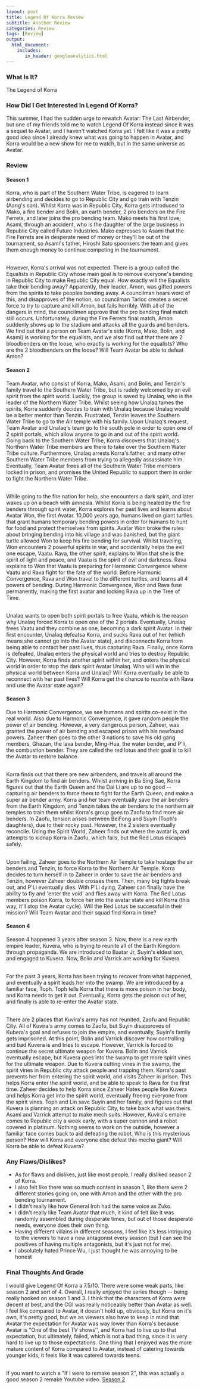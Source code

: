 ```yaml
---
layout: post
title: Legend Of Korra Review 
subtitle: Another Review 
categories: Review 
tags: [Review]
output: 
  html_document:
    includes:
       in_header: googleanalytics.html 
---
```

### What Is It? 
The Legend of Korra 

### How Did I Get Interested In Legend Of Korra?
This summer, I had the sudden urge to rewatch Avatar: The Last Airbender, but one of my friends told me to watch Legend Of Korra instead since it was a sequel to Avatar, and I haven't watched Korra yet. I felt like it was a pretty good idea since I already knew what was going to happen in Avatar, and Korra would be a new show for me to watch, but in the same universe as Avatar.
 
### Review 
#### Season 1
Korra, who is part of the Southern Water Tribe, is eagered to learn airbending and decides to go to Republic City and go train with Tenzin (Aang's son). Whilst Korra was in Republic City, Korra gets introduced to Mako, a fire bender and Bolin, an earth bender, 2 pro benders on the Fire Ferrets, and later joins the pro bending team. Mako meets his first love, Asami, through an accident, who is the daughter of the large business in Republic City called Future Industries. Mako expresses to Asami that the Fire Ferrets are in desperate need of money or they'll be out of the tournament, so Asami's father, Hiroshi Sato spoonsers the team and gives them enough money to continue competing in the tournament. <br><br>
 
However, Korra's arrival was not expected. There is a group called the Equalists in Republic City whose main goal is to remove everyone's bending in Republic City to make Republic City equal. How exactly will the Equalists take their bending away? Apparently, their leader, Amon, was gifted powers from the spirits to take peoples bending away. A councilman hears word of this, and disapproves of the notion, so councilman Tarloc creates a secret force to try to capture and kill Amon, but fails horribly. With all of the dangers in mind, the councilmen approve that the pro bending final match still occurs. Unfortunately, during the Fire Ferrets final match, Amon suddenly shows up to the stadium and attacks all the guards and benders. We find out that a person on Team Avatar's side (Korra, Mako, Bolin, and Asami) is working for the equalists, and we also find out that there are 2 bloodbenders on the loose, who exactly is working for the equalists? Who are the 2 bloodbenders on the loose? Will Team Avatar be able to defeat Amon? 

#### Season 2
Team Avatar, who consist of Korra, Mako, Asami, and Bolin, and Tenzin's family travel to the Southern Water Tribe, but is rudely welcomed by an evil spirit from the spirit world. Luckily, the group is saved by Unalaq, who is the leader of the Northern Water Tribe. Whilst seeing how Unalaq tames the spirits, Korra suddenly decides to train with Unalaq because Unalaq would be a better mentor than Tenzin. Frustrated, Tenzin leaves the Southern Water Tribe to go to the Air temple with his family. Upon Unalaq's request, Team Avatar and Unalaq's team go to the south pole in order to open one of 2 spirit portals, which allow anyone to go in and out of the spirit world. Going back to the Southern Water Tribe, Korra discovers that Unalaq's Northern Water Tribe members are there to take over the Southern Water Tribe culture. Furthermore, Unalaq arrests Korra's father, and many other Southern Water Tribe members from trying to allegedly assassinate him. Eventually, Team Avatar frees all of the Southern Water Tribe members locked in prison, and promises the United Republic to support them in order to fight the Northern Water Tribe. <br><br>
 
While going to the fire nation for help, she encounters a dark spirit, and later wakes up on a beach with amnesia. Whilst Korra is being healed by the fire benders through spirit water, Korra explores her past lives and learns about Avatar Won, the first Avatar. 10,000 years ago, humans lived on giant turtles that grant humans temporary bending powers in order for humans to hunt for food and protect themselves from spirits. Avatar Won broke the rules about bringing bending into his village and was banished, but the giant turtle allowed Won to keep his fire bending for survival. Whilst traveling, Won encounters 2 powerful spirits in war, and accidentally helps the evil one escape, Vaatu. Rava, the other spirit, explains to Won that she is the spirit of light and peace, and Vaatu is the spirit of evil and darkness. Rava explains to Won that Vaatu is preparing for Harmonic Convergence where Vaatu and Rava fight for the fate of the world. Before Harmonic Convergence, Rava and Won travel to the different turtles, and learns all 4 powers of bending. During Harmonic Convergence, Won and Rava fuse permanently, making the first avatar and locking Rava up in the Tree of Time. <br><br>
 
Unalaq wants to open both spirit portals to free Vaatu, which is the reason why Unalaq forced Korra to open one of the 2 portals. Eventually, Unalaq frees Vaatu and they combine as one, becoming a dark spirit Avatar. In their first encounter, Unalaq defeatsa Korra, and sucks Rava out of her (which means she cannot go into the Avatar state), and disconnects Korra from being able to contact her past lives, thus capturing Rava. Finally, once Korra is defeated, Unalaq enters the physical world and tries to destroy Republic City. However, Korra finds another spirit within her, and enters the physical world in order to stop the dark spirit Avatar Unalaq. Who will win in the physical world between Korra and Unalaq? Will Korra eventually be able to reconnect with her past lives? Will Korra get the chance to reunite with Rava and use the Avatar state again? 
 
#### Season 3
Due to Harmonic Convergence, we see humans and spirits co-exist in the real world. Also due to Harmonic Convergence, it gave random people the power of air bending. However, a very dangerous person, Zaheer, was granted the power of air bending and escaped prison with his newfound powers. Zaheer then goes to the other 3 nations to save his old gang members, Ghazan, the lava bender, Ming-Hua, the water bender, and P'li, the combustion bender. They are called the red lotus and their goal is to kill the Avatar to restore balance. <br><br>
 
Korra finds out that there are new airbenders, and travels all around the Earth Kingdom to find air benders. Whilst arriving in Ba Sing Sae, Korra figures out that the Earth Queen and the Dai Li are up to no good -- capturing air benders to force them to fight for the Earth Queen, and make a super air bender army. Korra and her team eventually save the air benders from the Earth Kingdom, and Tenzin takes the air benders to the northern air temples to train them whilst Korra's group goes to Zaofu to find more air benders. In Zaofu, tension arises between BeiFong and Suyin (Toph's daughters), due to their rocky past. However, the 2 sisters eventually reconcile. Using the Spirit World, Zaheer finds out where the avatar is, and attempts to kidnap Korra in Zaofu, which fails, but the Red Lotus escapes safely. <br><br>
 
Upon failing, Zaheer goes to the Northern Air Temple to take hostage the air benders and Tenzin, to force Korra to the Northern Air Temple. Korra decides to turn herself in to Zaheer in order to save the air benders and Tenzin, however Zaheer double crosses them. Then, many big fights break out, and P'Li eventually dies. With P'Li dying, Zaheer can finally have the ability to fly and 'enter the void' and flies away with Korra. The Red Lotus members poison Korra, to force her into the avatar state and kill Korra (this way, it'll stop the Avatar cycle). Will the Red Lotus be successful in their mission? Will Team Avatar and their squad find Korra in time? 
 
#### Season 4
Season 4 happened 3 years after season 3. Now, there is a new earth empire leader, Kuvera, who is trying to reunite all of the Earth Kingdom through propaganda. We are introduced to Baatar Jr, Suyin's eldest son, and engaged to Kuvera. Now, Bolin and Varrick are working for Kuvera. <br><br>
 
For the past 3 years, Korra has been trying to recover from what happened, and eventually a spirit leads her into the swamp. We are introduced by a familiar face, Toph. Toph tells Korra that there is more poison in her body, and Korra needs to get it out. Eventually, Korra gets the poison out of her, and finally is able to re-enter the Avatar state. <br><br>
 
There are 2 places that Kuvira's army has not reunited, Zaofu and Republic City. All of Kuvira's army comes to Zaofu, but Suyin disapproves of Kubera's goal and refuses to join the empire, and eventually, Suyin's family gets imprisoned. At this point, Bolin and Varrick discover how controlling and bad Kuvera is and tries to escape. However, Varrick is forced to continue the secret ultimate weapon for Kuvera. Bolin and Varrick eventually escape, but Kuvera goes into the swamp to get more spirit vines for the ultimate weapon. Due to Kuvera cutting vines in the swamp,  the spirit vines in Republic city attack people and trapping them. Korra's past prevents her from entering the spirit world, and visits Zaheer in prison. This helps Korra enter the spirit world, and be able to speak to Rava for the first time. Zaheer decides to help Korra since Zaheer Hates people like Kuvera and helps Korra get into the spirit world, eventually freeing everyone from the spirit vines. Toph and Lin save Suyin and her family, and figures out that Kuvera is planning an attack on Republic City, to take back what was theirs. Asami and Varrick attempt to make mech suits. However, Kuvira's empire comes to Republic city a week early, with a super cannon and a robot covered in platinum. Nothing seems to work on the outside, however a familiar face comes back to aid defeating the robot. Who is this mysterious person? How will Korra and everyone else defeat this mecha giant? Will Korra be able to defeat Kuvera? 
 
### Any Flaws/Dislikes? 
* As for flaws and dislikes, just like most people, I really disliked season 2 of Korra. 
* I also felt like there was so much content in season 1, like there were 2 different stories going on, one with Amon and the other with the pro bending tournament. 
* I didn't really like how General Iroh had the same voice as Zuko.
* I didn't really like Team Avatar that much, it kind of felt like it was randomly assembled during desperate times, but out of those desperate needs, everyone does their own thing. 
* Having different villains in different seasons, I feel like it’s less intriguing to the viewers to have a new antagonist every season (but I can see the positives of having multiple antagonists, but it's just not for me). 
* I absolutely hated Prince Wu, I just thought he was annoying to be honest

### Final Thoughts And Grade 
I would give Legend Of Korra a 7.5/10. There were some weak parts, like season 2 and sort of 4. Overall, I really enjoyed the series though -- being really hooked on season 1 and 3. I think that the characters of Korra were decent at best, and the CGI was really noticeably better than Avatar as well. I feel like compared to Avatar, it doesn't hold up, obviously, but Korra on it's own, it's pretty good, but we as viewers also have to keep in mind that Avatar the expectation for Avatar was way lower than Korra's because Avatar is "One of the best TV shows'', and Korra had to live up to that expectation, but ultimately, failed, which is not a bad thing, since it is very hard to live up to those expectations. One thing that I enjoyed was the more mature content of Korra compared to Avatar, instead of catering towards younger kids, it feels like it was catered towards teens.  <br><br>
 
If you want to watch a "If I were to remake season 2", this was actually a good season 2 remake Youtube video. [Season 2](https://www.youtube.com/watch?v=T_NowL-6nxQ&t=880s)
 

